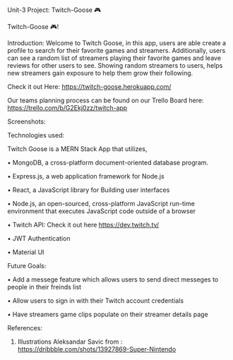 Unit-3 Project: Twitch-Goose 🎮



Twitch-Goose 🎮!


Introduction:
Welcome to Twitch Goose, in this app, users are able create a profile to search for their favorite games and streamers.  Additionally, users can see a random list of streamers playing their favorite games and leave reviews for other users to see. Showing random streamers to users, helps new streamers gain exposure to help them grow their following. 

Check it out Here: https://twitch-goose.herokuapp.com/


Our teams planning process can be found on our Trello Board here: https://trello.com/b/G2Ekj0zz/twitch-app


Screenshots: 


Technologies used:

Twitch Goose is a MERN Stack App that utilizes,

  •	MongoDB, a cross-platform document-oriented database program.

  •	Express.js, a web application framework for Node.js

  •	React, a JavaScript library for Building user interfaces

  •	Node.js, an open-sourced, cross-platform JavaScript run-time environment that executes JavaScript code outside of a browser

  •	Twitch API: Check it out here https://dev.twitch.tv/

  •	JWT Authentication 

  •	Material UI


Future Goals:

  •	Add a messege feature which allows users to send direct messeges to people in their freinds list
  
  •	Allow users to sign in with their Twitch account credentials 
  
  •	Have streamers game clips populate on their streamer details page
  
  
References:
1. Illustrations Aleksandar Savic from : https://dribbble.com/shots/13927869-Super-Nintendo
